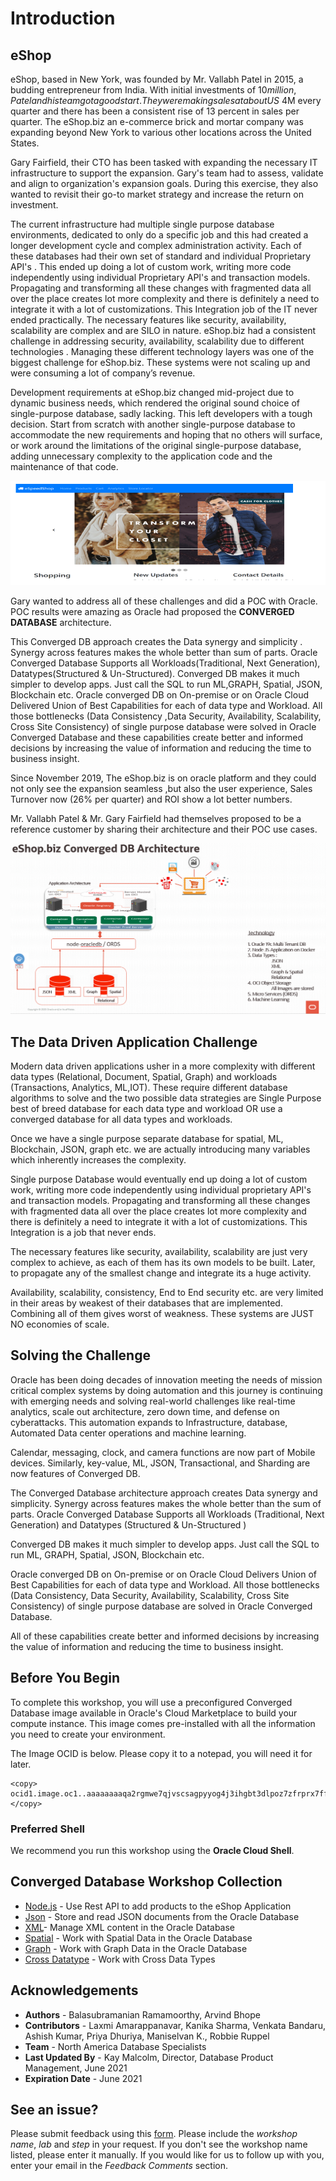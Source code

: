 # Introduction

## eShop ##

eShop, based in New York, was founded by Mr. Vallabh Patel in 2015, a budding entrepreneur from India. With initial investments of $10 million, Patel and his team got a good start. They were making sales at about US$ 4M every quarter and there has been a consistent rise of 13 percent in sales per quarter. The eShop.biz an e-commerce brick and mortar company was expanding beyond New York to various other locations across the United States.

Gary Fairfield, their CTO has been tasked with expanding the necessary IT infrastructure to support the expansion. Gary's team had to assess, validate and align to organization's expansion goals. During this exercise, they also wanted to revisit their go-to market strategy and increase the return on investment.

The current infrastructure had multiple single purpose database environments, dedicated to only do a specific job and this had created a longer development cycle and complex administration activity. Each of these databases had their own set of standard and  individual Proprietary API's . This ended up doing a lot of custom work, writing more code independently using individual Proprietary API's and transaction models. Propagating and transforming all these changes with fragmented data all over the place creates lot more complexity and there is definitely a need to integrate it with a lot of customizations. This Integration job of the IT never ended practically. The necessary features like security, availability, scalability are complex and are SILO in nature. eShop.biz had a consistent challenge in addressing security, availability, scalability due to different technologies . Managing these different technology layers was one of the biggest challenge for eShop.biz. These systems were not scaling up and were consuming a lot of company’s revenue.

Development requirements at eShop.biz changed mid-project due to dynamic business needs, which rendered the original sound choice of single-purpose database, sadly lacking. This left developers with a tough decision. Start from scratch with another single-purpose database to accommodate the new requirements and hoping that no others will surface, or work around the limitations of the original single-purpose database, adding unnecessary complexity to the application code and the maintenance of that code.

![](./images/env_setup_nodejs.PNG " ") 

Gary wanted to address all of these challenges and did a POC with Oracle.  POC results were amazing as Oracle had proposed the **CONVERGED DATABASE** architecture.

This Converged DB approach creates the Data synergy and simplicity . Synergy across features makes the whole better than sum of parts. Oracle Converged Database Supports all Workloads(Traditional, Next Generation), Datatypes(Structured & Un-Structured). Converged DB makes it much simpler to develop apps. Just call the SQL to run ML,GRAPH, Spatial, JSON, Blockchain etc. Oracle converged DB on On-premise or on Oracle Cloud Delivered Union of Best Capabilities for each of data type and Workload. All those bottlenecks (Data Consistency ,Data Security, Availability, Scalability, Cross Site Consistency) of single purpose database were solved in Oracle Converged Database and these capabilities create better and informed decisions by increasing the value of information and reducing the time to business insight.

Since November 2019, The eShop.biz is on oracle platform  and they could not only see the expansion seamless ,but also the user experience, Sales Turnover now (26% per quarter) and ROI show a lot better numbers.

Mr. Vallabh Patel & Mr. Gary Fairfield had themselves proposed to be a reference customer by sharing their architecture and their POC use cases.

![](./images/arc.png " ") 

[](youtube:Sbbw2mcrfiA)


## The Data Driven Application Challenge
Modern data driven applications usher in a more complexity with different data types (Relational, Document, Spatial, Graph) and workloads (Transactions, Analytics, ML,IOT). These require different database algorithms to solve and the two possible data strategies are Single Purpose best of breed database for each data type and workload OR use a converged database for all data types and workloads. 

Once we have a single purpose separate database for spatial, ML, Blockchain, JSON, graph etc. we are actually introducing many variables which inherently increases the complexity.

Single purpose Database would eventually end up doing a lot of custom work, writing more code independently using individual proprietary API's and transaction models. Propagating and transforming all these changes with fragmented data all over the place creates lot more complexity and there is definitely a need to integrate it with a lot of customizations. This Integration is a job that never ends.

The necessary features like security, availability, scalability are just very complex to achieve, as each of them has its own models to be built. Later, to propagate any of the smallest change and integrate its a huge activity. 

Availability, scalability, consistency, End to End security etc. are very limited in their areas by weakest of their databases that are implemented. Combining all of them gives worst of weakness. These systems are JUST NO economies of scale.


## Solving the Challenge
Oracle has been doing decades of innovation meeting the needs of mission critical complex systems by doing automation and this journey is continuing with emerging needs and solving real-world challenges like real-time analytics, scale out architecture, zero down time, and defense on cyberattacks. This automation expands to Infrastructure, database, Automated Data center operations and machine learning. 

Calendar, messaging, clock, and camera functions are now part of Mobile devices. Similarly, key-value, ML, JSON, Transactional, and Sharding are now features of Converged DB. 

[](youtube:9d76-LhgMQs)

The Converged Database architecture approach creates Data synergy and simplicity. Synergy across features makes the whole better than the sum of parts. Oracle Converged Database Supports all Workloads (Traditional, Next Generation) and Datatypes (Structured & Un-Structured )

Converged DB makes it much simpler to develop apps. Just call the SQL to run ML, GRAPH, Spatial, JSON, Blockchain etc.

Oracle converged DB on On-premise or on Oracle Cloud Delivers Union of Best Capabilities for each of data type and Workload. 
All those bottlenecks (Data Consistency, Data Security, Availability, Scalability, Cross Site Consistency) of single purpose database are solved in Oracle Converged Database. 

All of these capabilities create better and informed decisions by increasing the value of information and reducing the time to business insight.

## Before You Begin  
To complete this workshop, you will use a preconfigured Converged Database image available in Oracle's Cloud Marketplace to build your compute instance.  This image comes pre-installed with all the information you need to create your environment. 

The Image OCID is below. Please copy it to a notepad, you will need it for later.

  ````
  <copy>
  ocid1.image.oc1..aaaaaaaaqa2rgmwe7qjvscsagpyyog4j3ihgbt3dlpoz7zfrprx7ffdzbozq
  </copy>
  ````

### Preferred Shell
We recommend you run this workshop using the **Oracle Cloud Shell**.

## Converged Database Workshop Collection

- [Node.js](?lab=node.js-lab-1-intro-setup) - Use Rest API to add products to the eShop Application
- [Json](?lab=json-lab-1-intro-setup) - Store and read JSON documents from the Oracle Database
- [XML](?lab=xml-lab-1-setup)- Manage XML content in the Oracle Database
- [Spatial](?lab=spatial-lab-1-setup) - Work with Spatial Data in the Oracle Database
- [Graph](?lab=graph-lab-1-intro-setup) - Work with Graph Data in the Oracle Database
- [Cross Datatype](?lab=cross-lab-1-intro-usage) - Work with Cross Data Types

## Acknowledgements

- **Authors** - Balasubramanian Ramamoorthy, Arvind Bhope
- **Contributors** - Laxmi Amarappanavar, Kanika Sharma, Venkata Bandaru, Ashish Kumar, Priya Dhuriya,         Maniselvan K., Robbie Ruppel
- **Team** - North America Database Specialists
- **Last Updated By** - Kay Malcolm, Director, Database Product Management, June 2021
- **Expiration Date** - June 2021

## See an issue?
Please submit feedback using this [form](https://apexapps.oracle.com/pls/apex/f?p=133:1:::::P1_FEEDBACK:1). Please include the *workshop name*, *lab* and *step* in your request.  If you don't see the workshop name listed, please enter it manually. If you would like for us to follow up with you, enter your email in the *Feedback Comments* section.


